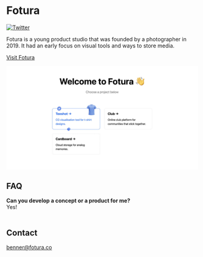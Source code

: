 # Fotura

[![Twitter](https://img.shields.io/twitter/url?url=https%3A%2F%2Fgithub.com%2Fmaxibenner%2Ffotura)](https://twitter.com/intent/tweet?text=Wow:&url=https%3A%2F%2Fgithub.com%2Fmaxibenner%2Fteeshot)

Fotura is a young product studio that was founded by a photographer in 2019. It had an early focus on visual tools and ways to store media.


[Visit Fotura](https://fotura.co)

<img src="./readme_preview.jpg">

## FAQ

**Can you develop a concept or a product for me?**
<br />
Yes!
<br />
<br />
## Contact
benner@fotura.co
